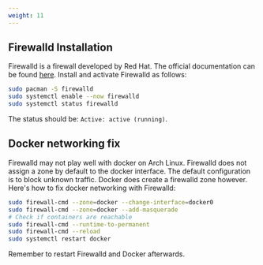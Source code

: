 ```yaml
---
weight: 11
---
```


## Firewalld Installation

Firewalld is a firewall developed by Red Hat. The official documentation can be found [here](https://firewalld.org/documentation/). Install and activate Firewalld as follows:

```bash
sudo pacman -S firewalld
sudo systemctl enable --now firewalld
sudo systemctl status firewalld
```

The status should be: `Active: active (running)`.

## Docker networking fix

Firewalld may not play well with docker on Arch Linux. Firewalld does not assign a zone by default to the docker interface. The default configuration is to block unknown traffic. Docker does create a firewalld zone however. Here's how to fix docker networking with Firewalld:

```bash
sudo firewall-cmd --zone=docker --change-interface=docker0
sudo firewall-cmd --zone=docker --add-masquerade
# Check if containers are reachable
sudo firewall-cmd --runtime-to-permanent
sudo firewall-cmd --reload
sudo systemctl restart docker
```

Remember to restart Firewalld and Docker afterwards.

